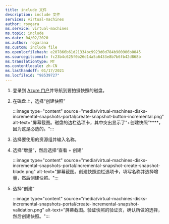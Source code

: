 ```yaml
---
title: include 文件
description: include 文件
services: virtual-machines
author: roygara
ms.service: virtual-machines
ms.topic: include
ms.date: 04/02/2020
ms.author: rogarana
ms.custom: include file
ms.openlocfilehash: e207866b61d21334bc9923d0d784b900906b0045
ms.sourcegitcommit: fc23b4c625f0b26d14a5a6433e8b7b6fb42d868b
ms.translationtype: MT
ms.contentlocale: zh-CN
ms.lasthandoff: 01/17/2021
ms.locfileid: "98539727"
---
```

1. 登录到 [Azure 门户](https://portal.azure.com/)并导航到要拍摄快照的磁盘。
1. 在磁盘上，选择“创建快照”

    :::image type="content" source="media/virtual-machines-disks-incremental-snapshots-portal/create-snapshot-button-incremental.png" alt-text="屏幕截图。磁盘的边栏选项卡，其中突出显示了“+创建快照”****，因为这是必选的。":::

1. 选择要使用的资源组并输入名称。
1. 选择“增量”，然后选择“查看 + 创建” 

    :::image type="content" source="media/virtual-machines-disks-incremental-snapshots-portal/incremental-snapshot-create-snapshot-blade.png" alt-text="屏幕截图。创建快照边栏选项卡，填写名称并选择增量，然后创建快照。":::

1. 选择“创建”

    :::image type="content" source="media/virtual-machines-disks-incremental-snapshots-portal/create-incremental-snapshot-validation.png" alt-text="屏幕截图。验证快照的验证页，确认所做的选择，然后创建快照。":::